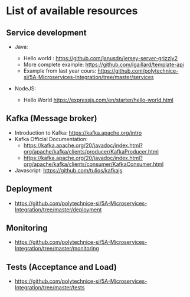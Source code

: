 # List of available resources


## Service development

  * Java:
    * Hello world : https://github.com/janusdn/jersey-server-grizzly2
    * More complete example: https://github.com/lgaillard/template-api
    * Example from last year cours: https://github.com/polytechnice-si/5A-Microservices-Integration/tree/master/services


  * NodeJS:
    * Hello World https://expressjs.com/en/starter/hello-world.html


## Kafka (Message broker)

  * Introduction to Kafka: https://kafka.apache.org/intro
  * Kafka Official Documentation:
    * https://kafka.apache.org/20/javadoc/index.html?org/apache/kafka/clients/producer/KafkaProducer.html
    * https://kafka.apache.org/20/javadoc/index.html?org/apache/kafka/clients/consumer/KafkaConsumer.html
  * Javascript:  https://github.com/tulios/kafkajs

## Deployment

  * https://github.com/polytechnice-si/5A-Microservices-Integration/tree/master/deployment


## Monitoring

  * https://github.com/polytechnice-si/5A-Microservices-Integration/tree/master/monitoring

## Tests (Acceptance and Load)

  * https://github.com/polytechnice-si/5A-Microservices-Integration/tree/master/tests
